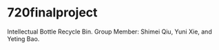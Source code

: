 # 720finalproject
Intellectual Bottle Recycle Bin. Group Member: Shimei Qiu, Yuni Xie, and Yeting Bao.
